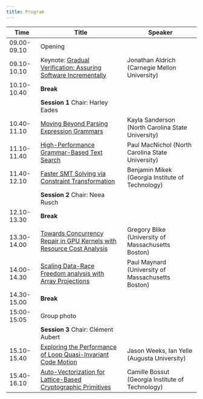 ```yaml
--- 
title: Program
---
```



| Time        | Title                                                                                    | Speaker                                            |
|-------------|------------------------------------------------------------------------------------------|----------------------------------------------------|
| 09.00-09.10 | Opening                                                                                  |                                                    |
| 09.10-10.10 | Keynote: [Gradual Verification: Assuring Software Incrementally](abstracts/keynote_abstract.txt) | Jonathan Aldrich (Carnegie Mellon University)      |
| 10.10-10.40 | __Break__                                                                                |                                                    |
|             | __Session 1__ Chair: Harley Eades                                                        |                                                    |
| 10.40-11.10 | [Moving Beyond Parsing Expression Grammars](abstracts/Moving_Beyond_Parsing_Expression_Grammars.pdf) | Kayla Sanderson (North Carolina State University)  |
| 11.10-11.40 | [High-Performance Grammar-Based Text Search](abstracts/High_Performance_Grammar-Based_Text_Search.pdf)| Paul MacNichol (North Carolina State University)   |
| 11.40-12.10 | [Faster SMT Solving via Constraint Transformation](abstracts/Faster_SMT_Solving_via_Constraint_Transformation.pdf) | Benjamin Mikek (Georgia Institute of Technology)   |
|             | __Session 2__ Chair: Neea Rusch                                                          |                                                    |
| 12.10-13.30 | __Break__                                                                                |                                                    |
| 13.30-14.00 | [Towards Concurrency Repair in GPU Kernels with Resource Cost Analysis](abstracts/Towards_Concurrency_Repair_in_GPU_Kernels_with_Resource_Cost_Analysis.pdf)                   | Gregory Blike (University of Massachusetts Boston) |
| 14.00-14.30 | [Scaling Data-Race Freedom analysis with Array Projections](abstracts/Scaling_data-race_freedom_analysis_with_array_projections.pdf)                               | Paul Maynard (University of Massachusetts Boston)  |
| 14.30-15.00 | __Break__                                                                                |                                                    |
| 15:00-15:05 | Group photo                                                                                         |                                                    |
|             | __Session 3__ Chair: Clément Aubert                                                      |                                                    |
| 15.10-15.40 | [Exploring the Performance of Loop Quasi-Invariant Code Motion](abstracts/Exploring_the_Performance_of_Loop_Quasi_Invariant_Code_Motion.pdf)                           | Jason Weeks, Ian Yelle (Augusta University)        |
| 15.40-16.10 | [Auto-Vectorization for Lattice-Based Cryptographic Primitives](abstracts/Auto-Vectorization_for_Lattice-BasedCryptographic_Primitives.pdf)                           | Camille Bossut (Georgia Institute of Technology)   |
